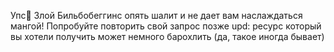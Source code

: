 Упс🙊
Злой Бильбобеггинс опять шалит и не дает вам наслаждаться мангой\! Попробуйте повторить свой запрос позже
upd: ресурс который вы хотели получить может немного барохлить \(да, такое иногда бывает\)